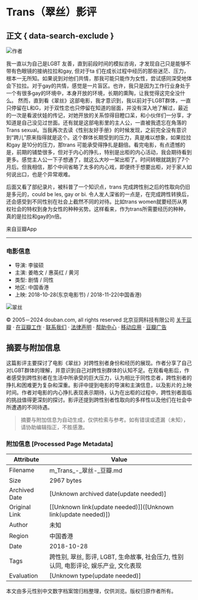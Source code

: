 # Trans（翠丝）影评

## 正文 { data-search-exclude }


![作者](https://img2.doubanio.com/icon/u97497142-11.jpg)

我一直以为自己是LGBT 友善，直到前段时间的模拟咨询，才发现自己只是能够不带有色眼镜的接纳拉拉和gay, 但对于ta 们在成长过程中经历的那些迷茫、压力，根本一无所知。如果说到对他们共情，那我可能只能作为女性，尝试感同深受地体会下拉拉。对于gay的共情，感觉是一片盲区。也许，我只是因为工作行业身处于一个有很多gay的环境中，本身开放的环境，长期的熏陶，让我觉得这完全没什么。 然而，直到看《翠丝》这部电影，我才意识到，我以前对于LGBT群体，一直只停留在L和G，对于双性恋也只停留在知道的层面，并没有深入地了解过，最近的一次是看波伏娃的传记，对她开放的关系惊得目瞪口呆，和小伙伴们一分享，才知道是自己没见过世面。还有就是这部电影里的主人公，一直被我遗忘在角落的Trans sexual。当我再次去读《性别友好手册》的时候发现，之前完全没有意识到“跨儿”原来指得就是这个。这个群体长期受到的压力，真是难以想象，如果拉拉和gay 是10分的压力，那trans 可能承受得挣扎是翻倍。看完电影，有点遗憾的是，前期的铺垫很多，但对于内心的挣扎，特别是出柜的内心活动，我会期待看到更多。感觉主人公一下子想通了，就这么大吵一架出柜了。时间转眼就跳到了7个月后。但我相信，那个中间省略了太多的内心戏，即便终于想要出柜，对于家人如何说出口，也是个异常艰难。

后面又看了部纪录片，被科普了一个知识点，trans 完成跨性别之后的性取向仍旧是多元的，could be les, gay or bi. 令人发人深省的一点是，在完成跨性转换后，还会感受到不同性别在社会上截然不同的对待。比如trans women就要经历从男权社会的特权到身为女性的种种劣势。这样看来，作为trans所需要经历的种种，真的是拉拉和gay的n倍。

来自豆瓣App

---

### 电影信息

- 导演: 李骏硕
- 主演: 姜皓文 / 惠英红 / 黄河
- 类型: 剧情 / 同性
- 地区: 中国香港
- 上映: 2018-10-28(东京电影节) / 2018-11-22(中国香港)

![翠丝](https://img9.doubanio.com/view/photo/s_ratio_poster/public/p2540428736.webp)

© 2005－2024 douban.com, all rights reserved 北京豆网科技有限公司 [关于豆瓣](https://www.douban.com/about) · [在豆瓣工作](https://www.douban.com/jobs) · [联系我们](https://www.douban.com/about?topic=contactus) · [法律声明](https://www.douban.com/about/legal) · [帮助中心](https://help.douban.com/?app=movie) · [移动应用](https://www.douban.com/doubanapp/) · [豆瓣广告](https://www.douban.com/partner/)
<!-- tcd_original_link https://m.douban.com/movie/review/15812012/ -->


## 摘要与附加信息

<!-- tcd_abstract -->
这篇影评主要探讨了电影《翠丝》对跨性别者身份和经历的展现。作者分享了自己对LGBT群体的理解，并意识到自己对跨性别群体的认知不足。在观看电影后，作者感受到跨性别者在生活中所承受的巨大压力，认为相比于同性恋者，跨性别者的挣扎和困难更为复杂和深重。影评中提到电影的导演和主演信息，以及影片的上映时间。作者对电影的内心挣扎表现表示期待，认为在出柜的过程中，跨性别者面临的挑战值得更深刻的探讨。影评还提到跨性别者性取向的多样性以及他们在社会中所遭遇的不同待遇。
<!-- tcd_abstract_end -->

> 摘要与附加信息为自动生成，仅供检索与参考。如有错误或遗漏（未知），请协助编辑指正，不胜感激。

### 附加信息 [Processed Page Metadata]

| Attribute       | Value                                  |
|-----------------|----------------------------------------|
| Filename        | m_Trans_-_翠丝-_豆瓣.md                             |
| Size            | 2967 bytes                           |
| Archived Date   | [Unknown archived date(update needed)]                             |
| Original Link   | [[Unknown link(update needed)]]([Unknown link(update needed)])                       |
| Author          | 未知                               |
| Region          | 中国香港                               |
| Date            | 2018-10-28                                 |
| Tags            | 跨性别, 翠丝, 影评, LGBT, 生命故事, 社会压力, 性别认同, 电影评论, 娱乐产业, 文化表现                                 |
| Evaluation            | [Unknown type(update needed)]                                 |
<!-- tcd_table_end -->

本文由多元性别中文数字档案馆归档整理，仅供浏览。版权归原作者所有。
